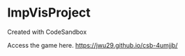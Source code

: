# ImpVisProject
Created with CodeSandbox

Access the game here.
https://jwu29.github.io/csb-4umjjb/
